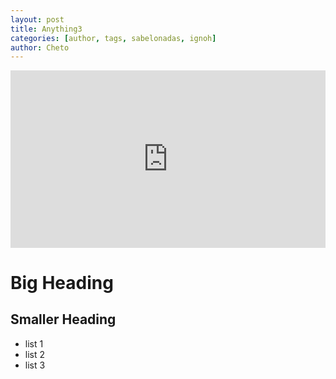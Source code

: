 ```yaml
---
layout: post
title: Anything3
categories: [author, tags, sabelonadas, ignoh]
author: Cheto
---
```


<style>.embed-container { position: relative; padding-bottom: 56.25%; height: 0; overflow: hidden; max-width: 100%; } .embed-container iframe, .embed-container object, .embed-container embed { position: absolute; top: 0; left: 0; width: 100%; height: 100%; }</style><div class='embed-container'><iframe src='https://www.youtube.com/embed/HXoy7IcO3lM' frameborder='0' allowfullscreen></iframe></div>

# Big Heading

## Smaller Heading

* list 1
* list 2
* list 3
